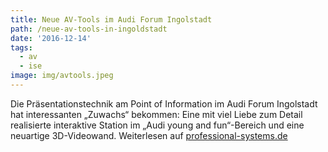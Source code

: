 ```yaml
---
title: Neue AV-Tools im Audi Forum Ingolstadt
path: /neue-av-tools-in-ingoldstadt
date: '2016-12-14'
tags:
  - av
  - ise
image: img/avtools.jpeg
---
```


Die Präsentationstechnik am Point of Information im Audi Forum Ingolstadt hat interessanten „Zuwachs“ bekommen: Eine mit viel Liebe zum Detail realisierte interaktive Station im „Audi young and fun“-Bereich und eine neuartige 3D-Videowand. Weiterlesen auf [professional-systems.de](https://www.professional-system.de/case-studies/neue-av-tools-im-audi-forum-ingolstadt/)